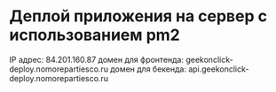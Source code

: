 # Деплой приложения на сервер с использованием pm2

IP адрес: 84.201.160.87
домен для фронтенда: geekonclick-deploy.nomorepartiesco.ru
домен для бекенда: api.geekonclick-deploy.nomorepartiesco.ru
